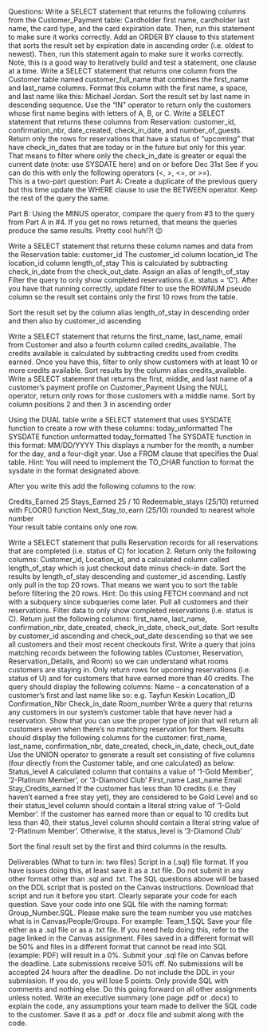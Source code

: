 Questions:
Write a SELECT statement that returns the following columns from the Customer_Payment table: Cardholder first name, cardholder last name, the card type, and the card expiration date. Then, run this statement to make sure it works correctly. Add an ORDER BY clause to this statement that sorts the result set by expiration date in ascending order (i.e. oldest to newest). Then, run this statement again to make sure it works correctly. Note, this is a good way to iteratively build and test a statement, one clause at a time.
Write a SELECT statement that returns one column from the Customer table named customer_full_name that combines the first_name and last_name columns. Format this column with the first name, a space, and last name like this: Michael Jordan. Sort the result set by last name in descending sequence. Use the “IN” operator to return only the customers whose first name begins with letters of A, B, or C.
Write a SELECT statement that returns these columns from Reservation: customer_id, confirmation_nbr, date_created, check_in_date, and number_of_guests. Return only the rows for reservations that have a status of “upcoming” that have check_in_dates that are today or in the future but only for this year. That means to filter where only the check_in_date is greater or equal the current date (note: use SYSDATE here) and on or before Dec 31st  See if you can do this with only the following operators (<, >, <=, or >=).  
This is a two-part question:
Part A: Create a duplicate of the previous query but this time update the WHERE clause to use the BETWEEN operator. Keep the rest of the query the same.

Part B: Using the MINUS operator, compare the query from #3 to the query from Part A in #4.  If you get no rows returned, that means the queries produce the same results. Pretty cool huh!?! 😉

Write a SELECT statement that returns these column names and data from the Reservation table:
customer_id     The customer_id column
location_id     The location_id column
length_of_stay  This is calculated by subtracting check_in_date from the check_out_date. Assign an alias of length_of_stay 
Filter the query to only show completed reservations (i.e. status = ‘C’).  After you have that running correctly, update filter to use the ROWNUM pseudo column so the result set contains only the first 10 rows from the table.

Sort the result set by the column alias length_of_stay in descending order and then also by customer_id ascending

Write a SELECT statement that returns the first_name, last_name, email from Customer and also a fourth column called credits_available. The credits available is calculated by subtracting credits used from credits earned.  Once you have this, filter to only show customers with at least 10 or more credits available.  Sort results by the column alias credits_available.
Write a SELECT statement that returns the first, middle, and last name of a customer’s payment profile on Customer_Payment
Using the NULL operator, return only rows for those customers with a middle name. Sort by column positions 2 and then 3 in ascending order

Using the DUAL table write a SELECT statement that uses SYSDATE function to create a row with these columns:
today_unformatted         The SYSDATE function unformatted
today_formatted             The SYSDATE function in this format: MM/DD/YYYY
This displays a number for the month, a number for the day, and a four-digit year. Use a FROM clause that specifies the Dual table. Hint: You will need to implement the TO_CHAR function to format the sysdate in the format designated above.

After you write this add the following columns to the row:

Credits_Earned        25
Stays_Earned          25 / 10
Redeemable_stays      (25/10) returned with FLOOR() function
Next_Stay_to_earn     (25/10) rounded to nearest whole number   
Your result table contains only one row.

Write a SELECT statement that pulls Reservation records for all reservations that are completed (i.e. status of C) for location 2. Return only the following columns: Customer_id, Location_id, and a calculated column called length_of_stay which is just checkout date minus check-in date. Sort the results by length_of_stay descending and customer_id ascending. Lastly only pull in the top 20 rows. That means we want you to sort the table before filtering the 20 rows.  Hint: Do this using FETCH command and not with a subquery since subqueries come later.
Pull all customers and their reservations. Filter data to only show completed reservations (i.e. status is C).  Return just the following columns: first_name, last_name, confirmation_nbr, date_created, check_in_date, check_out_date. Sort results by customer_id ascending and check_out_date descending so that we see all customers and their most recent checkouts first.
Write a query that joins matching records between the following tables (Customer, Reservation, Reservation_Details, and Room) so we can understand what rooms customers are staying in. Only return rows for upcoming reservations (i.e. status of U) and for customers that have earned more than 40 credits.  The query should display the following columns:
Name – a concatenation of a customer’s first and last name like so: e.g. Tayfun Keskin
Location_ID
Confirmation_Nbr
Check_in_date
Room_number
Write a query that returns any customers in our system’s customer table that have never had a reservation. Show that you can use the proper type of join that will return all customers even when there’s no matching reservation for them. Results should display the following columns for the customer: first_name, last_name, confirmation_nbr, date_created, check_in_date, check_out_date
Use the UNION operator to generate a result set consisting of five columns (four directly from the Customer table, and one calculated) as below:
Status_level              A calculated column that contains a value of ‘1-Gold Member’, ‘2-Platinum Member’, or ‘3-Diamond Club’
First_name
Last_name
Email
Stay_Credits_earned
If the customer has less than 10 credits (i.e. they haven’t earned a free stay yet), they are considered to be Gold Level and so their status_level column should contain a literal string value of ‘1-Gold Member’. If the customer has earned more than or equal to 10 credits but less than 40, their status_level column should contain a literal string value of ‘2-Platinum Member’.  Otherwise, it the status_level is ‘3-Diamond Club’

Sort the final result set by the first and third columns in the results.  

 

Deliverables (What to turn in: two files)
Script in a (.sql) file format. If you have issues doing this, at least save it as a .txt file. Do not submit in any other format other than .sql and .txt. The SQL questions above will be based on the DDL script that is posted on the Canvas instructions. Download that script and run it before you start.
Clearly separate your code for each question. Save your code into one SQL file with the naming format: Group_Number.SQL. Please make sure the team number you use matches what is in Canvas/People/Groups. For example: Team_1.SQL
Save your file either as a .sql file or as a .txt file. If you need help doing this, refer to the page linked in the Canvas assignment. Files saved in a different format will be 50% and files in a different format that cannot be read into SQL (example: PDF) will result in a 0%.
Submit your .sql file on Canvas before the deadline. Late submissions receive 50% off. No submissions will be accepted 24 hours after the deadline.
Do not include the DDL in your submission. If you do, you will lose 5 points. Only provide SQL with comments and nothing else. Do this going forward on all other assignments unless noted.
Write an executive summary (one page .pdf or .docx) to explain the code, any assumptions your team made to deliver the SQL code to the customer. Save it as a .pdf or .docx file and submit along with the code.
